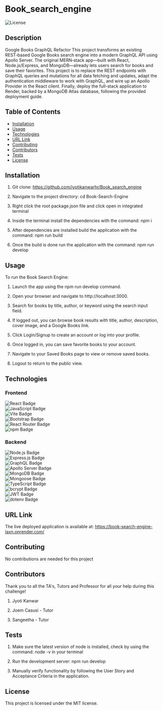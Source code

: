 # Book_search_engine
![License](https://img.shields.io/badge/License-MIT-blue.svg)

  ## Description
  Google Books GraphQL Refactor
    This project transforms an existing REST‑based Google Books search engine into a modern GraphQL API using Apollo Server. The original MERN‑stack app—built with React, Node.js/Express, and MongoDB—already lets users search for books and save their favorites. This project is to replace the REST endpoints with GraphQL queries and mutations for all data fetching and updates, adapt the authentication middleware to work with GraphQL, and wire up an Apollo Provider in the React client. Finally, deploy the full-stack application to Render, backed by a MongoDB Atlas database, following the provided deployment guide.

  ## Table of Contents
  - [Installation](#installation)
  - [Usage](#usage)
  - [Technologies](#technologies)
  - [URL Link](#url-link)
  - [Contributing](#contributing)
  - [Contributors](#contributors)
  - [Tests](#tests)
  - [License](#license)

  ## Installation
  
  1. Git clone: https://github.com/jyotikanwarhr/Book_search_engine

  2. Navigate to the project directory: cd Book-Search-Engine

  3. Right click the root package.json file and click open in integrated terminal

  4. Inside the terminal install the dependencies with the command: npm i

  5. After dependencies are installed build the application with the command: npm run build

  6. Once the build is done run the application with the command: npm run develop

  ## Usage
  To run the Book Search Engine:

  1. Launch the app using the npm run develop command.

  2. Open your browser and navigate to http://localhost:3000.

  3. Search for books by title, author, or keyword using the search input field.

  4. If logged out, you can browse book results with title, author, description, cover image, and a Google Books link.

  5. Click Login/Signup to create an account or log into your profile.

  6. Once logged in, you can save favorite books to your account.

  7. Navigate to your Saved Books page to view or remove saved books.

  8. Logout to return to the public view.

  ## Technologies
 
 ### Frontend
![React Badge](https://img.shields.io/badge/React-61DAFB?style=for-the-badge&logo=react&logoColor=black)  
![JavaScript Badge](https://img.shields.io/badge/JavaScript-323330?style=for-the-badge&logo=javascript&logoColor=F7DF1E)  
![Vite Badge](https://img.shields.io/badge/Vite-646CFF?style=for-the-badge&logo=vite&logoColor=white)  
![Bootstrap Badge](https://img.shields.io/badge/Bootstrap-7952B3?style=for-the-badge&logo=bootstrap&logoColor=white)  
![React Router Badge](https://img.shields.io/badge/React%20Router-CA4245?style=for-the-badge&logo=react-router&logoColor=white)  
![npm Badge](https://img.shields.io/badge/npm-CB3837?style=for-the-badge&logo=npm&logoColor=white)

### Backend
![Node.js Badge](https://img.shields.io/badge/Node%20js-339933?style=for-the-badge&logo=nodedotjs&logoColor=white)  
![Express.js Badge](https://img.shields.io/badge/Express.js-000000?style=for-the-badge&logo=express&logoColor=white)  
![GraphQL Badge](https://img.shields.io/badge/GraphQL-E10098?style=for-the-badge&logo=graphql&logoColor=white)  
![Apollo Server Badge](https://img.shields.io/badge/Apollo%20Server-311C87?style=for-the-badge&logo=apollographql&logoColor=white)  
![MongoDB Badge](https://img.shields.io/badge/MongoDB-47A248?style=for-the-badge&logo=mongodb&logoColor=white)  
![Mongoose Badge](https://img.shields.io/badge/Mongoose-880000?style=for-the-badge&logoColor=white)  
![TypeScript Badge](https://img.shields.io/badge/TypeScript-3178C6?style=for-the-badge&logo=typescript&logoColor=white)  
![bcrypt Badge](https://img.shields.io/badge/bcrypt-00A4CC?style=for-the-badge&logoColor=white)  
![JWT Badge](https://img.shields.io/badge/JSON%20Web%20Tokens-000000?style=for-the-badge&logo=jsonwebtokens&logoColor=white)  
![dotenv Badge](https://img.shields.io/badge/dotenv-ECD53F?style=for-the-badge&logoColor=black)

  ## URL Link
  The live deployed application is available at: https://book-search-engine-laxn.onrender.com/
  
  ## Contributing
  No contributions are needed for this project

  ## Contributors
  Thank you to all the TA's, Tutors and Professor for all your help during this challenge!

  1. Jyoti Kanwar

  2. Joem Casusi - Tutor

  3. Sangeetha - Tutor

  ## Tests
  
  1. Make sure the latest version of node is installed, check by using the command: node -v in your terminal

  2. Run the development server: npm run develop

  3. Manually verify functionality by following the User Story and Acceptance Criteria in the application.

  ## License
  This project is licensed under the MIT license.